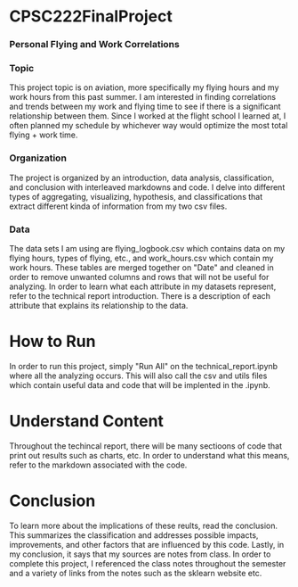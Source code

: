 # CPSC222FinalProject
### Personal Flying and Work Correlations

### Topic
This project topic is on aviation, more specifically my flying hours and my work hours from this 
past summer. I am interested in finding correlations and trends between my work and flying time 
to see if there is a significant relationship between them. Since I worked at the flight school 
I learned at, I often planned my schedule by whichever way would optimize the most total flying + 
work time. 

### Organization
The project is organized by an introduction, data analysis, classification, and conclusion
with interleaved markdowns and code. I delve into different types of aggregating, visualizing,
hypothesis, and classifications that extract different kinda of information from my two
csv files.

### Data
The data sets I am using are flying_logbook.csv which contains data on my flying hours, types of flying, etc., 
and work_hours.csv which contain my work hours. These tables are merged together on "Date" and cleaned in 
order to remove unwanted columns and rows that will not be useful for analyzing. In order to learn what each 
attribute in my datasets represent, refer to the technical report introduction. There is a description of 
each attribute that explains its relationship to the data.

# How to Run
In order to run this project, simply "Run All" on the technical_report.ipynb where all the analyzing
occurs. This will also call the csv and utils files which contain useful data and code that will
be implented in the .ipynb. 

# Understand Content
Throughout the techincal report, there will be many sectioons of code that print out results such 
as charts, etc. In order to understand what this means, refer to the markdown associated with the
code.

# Conclusion
To learn more about the implications of these reults, read the conclusion. This summarizes the classification 
and addresses possible impacts, improvements, and other factors that are influenced by this code. Lastly, in my 
conclusion, it says that my sources are notes from class. In order to complete this project, I referenced the 
class notes throughout the semester and a variety of links from the notes such as the sklearn website etc.
